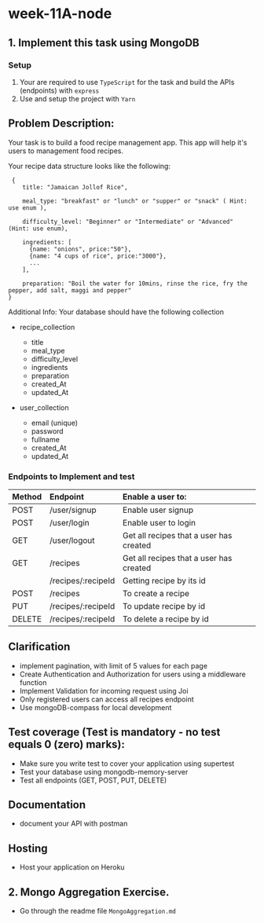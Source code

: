 # week-11A-node

## 1. Implement this task using MongoDB

### Setup

1. Your are required to use `TypeScript` for the task and build the APIs (endpoints) with `express`
2. Use and setup the project with `Yarn`

## Problem Description:

Your task is to build a food recipe management app. This app will help it's users to management food recipes.

Your recipe data structure looks like the following:

```
 {  
    title: "Jamaican Jollof Rice",

    meal_type: "breakfast" or "lunch" or "supper" or "snack" ( Hint: use enum ),

    difficulty_level: "Beginner" or "Intermediate" or "Advanced" (Hint: use enum),

    ingredients: [
      {name: "onions", price:"50"},
      {name: "4 cups of rice", price:"3000"},
      ...
    ],

    preparation: "Boil the water for 10mins, rinse the rice, fry the pepper, add salt, maggi and pepper"
}
```

Additional Info:
Your database should have the following collection

- recipe_collection

  - title
  - meal_type
  - difficulty_level
  - ingredients
  - preparation
  - created_At
  - updated_At

- user_collection
  - email (unique)
  - password
  - fullname
  - created_At
  - updated_At

### Endpoints to Implement and test

| Method | Endpoint           | Enable a user to:                       |
| :----- | :----------------- | :-------------------------------------- |
| POST   | /user/signup       | Enable user signup                      |
| POST   | /user/login        | Enable user to login                    |
| GET    | /user/logout       | Get all recipes that a user has created |
| GET    | /recipes           | Get all recipes that a user has created |
|        | /recipes/:recipeId | Getting recipe by its id                |
| POST   | /recipes           | To create a recipe                      |
| PUT    | /recipes/:recipeId | To update recipe by id                  |
| DELETE | /recipes/:recipeId | To delete a recipe by id                |

## Clarification

- implement pagination, with limit of 5 values for each page
- Create Authentication and Authorization for users using a middleware function
- Implement Validation for incoming request using Joi
- Only registered users can access all recipes endpoint
- Use mongoDB-compass for local development

## Test coverage (Test is mandatory - no test equals 0 (zero) marks):

- Make sure you write test to cover your application using supertest
- Test your database using mongodb-memory-server
- Test all endpoints (GET, POST, PUT, DELETE)

## Documentation

- document your API with postman

## Hosting

- Host your application on Heroku

## 2. Mongo Aggregation Exercise.

- Go through the readme file `MongoAggregation.md`
